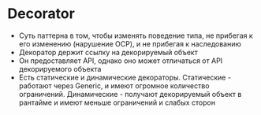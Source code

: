 # Decorator

- Суть паттерна в том, чтобы изменять поведение типа, не прибегая к его изменению (нарушение OCP), и не прибегая к наследованию
- Декоратор держит ссылку на декорируемый объект
- Он предоставляет API, однако оно может отличаться от API декорируемого объекта
- Есть статические и динамические декораторы. Статические - работают через Generic, и имеют огромное количество ограничений. Динамические - получают декорируемый объект в рантайме и имеют меньше ограничений и слабых сторон
